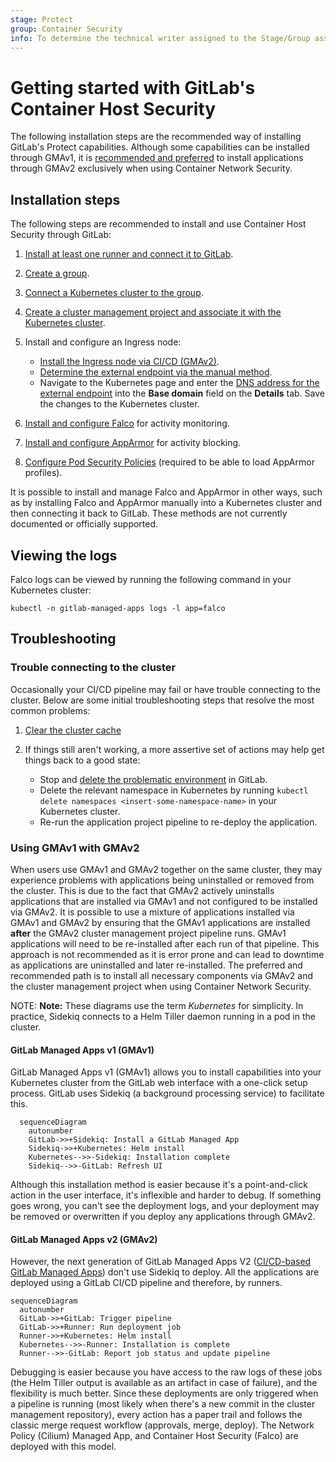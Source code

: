 ```yaml
---
stage: Protect
group: Container Security
info: To determine the technical writer assigned to the Stage/Group associated with this page, see https://about.gitlab.com/handbook/engineering/ux/technical-writing/#designated-technical-writers
---
```


# Getting started with GitLab's Container Host Security

The following installation steps are the recommended way of installing GitLab's Protect capabilities.  Although some capabilities can be installed through GMAv1, it is [recommended and preferred]() to install applications through GMAv2 exclusively when using Container Network Security.

## Installation steps

The following steps are recommended to install and use Container Host Security through GitLab:

1. [Install at least one runner and connect it to GitLab](https://docs.gitlab.com/runner/).
1. [Create a group](../../../../group/#create-a-new-group).
1. [Connect a Kubernetes cluster to the group](../../../../project/clusters/add_remove_clusters.html).
1. [Create a cluster management project and associate it with the Kubernetes cluster](../../../../clusters/management_project.html).
1. Install and configure an Ingress node:

   - [Install the Ingress node via CI/CD (GMAv2)](../../../../clusters/applications.html#install-ingress-using-gitlab-cicd).
   - [Determine the external endpoint via the manual method](../../../../clusters/applications.html#determining-the-external-endpoint-manually).
   - Navigate to the Kubernetes page and enter the [DNS address for the external endpoint](../../../../project/clusters/#base-domain)
     into the **Base domain** field on the **Details** tab. Save the changes to the Kubernetes
     cluster.

1. [Install and configure Falco](../../../../clusters/applications.html#install-falco-using-gitlab-cicd)
   for activity monitoring.
1. [Install and configure AppArmor](../../../../clusters/applications.html#install-apparmor-using-gitlab-cicd)
   for activity blocking.
1. [Configure Pod Security Policies](../../../../clusters/applications.html#using-podsecuritypolicy-in-your-deployments)
   (required to be able to load AppArmor profiles).

It is possible to install and manage Falco and AppArmor in other ways, such as by installing Falco and AppArmor manually into a Kubernetes cluster and then connecting it back to GitLab. These methods are not currently documented or officially supported.

## Viewing the logs

Falco logs can be viewed by running the following command in your Kubernetes cluster:

```
kubectl -n gitlab-managed-apps logs -l app=falco
```

## Troubleshooting

### Trouble connecting to the cluster

Occasionally your CI/CD pipeline may fail or have trouble connecting to the cluster.  Below are some initial troubleshooting steps that resolve the most common problems:

1. [Clear the cluster cache](../../../../project/clusters/#clearing-the-cluster-cache)
1. If things still aren't working, a more assertive set of actions may help get things back to a
   good state:

   - Stop and [delete the problematic environment](../../../../../ci/environments/#delete-environments-through-the-ui)
     in GitLab.
   - Delete the relevant namespace in Kubernetes by running
     `kubectl delete namespaces <insert-some-namespace-name>` in your Kubernetes cluster.
   - Re-run the application project pipeline to re-deploy the application.

### Using GMAv1 with GMAv2

When users use GMAv1 and GMAv2 together on the same cluster, they may experience problems with applications being uninstalled or removed from the cluster.  This is due to the fact that GMAv2 actively uninstalls applications that are installed via GMAv1 and not configured to be installed via GMAv2. It is possible to use a mixture of applications installed via GMAv1 and GMAv2 by ensuring that the GMAv1 applications are installed **after** the GMAv2 cluster management project pipeline runs.  GMAv1 applications will need to be re-installed after each run of that pipeline.  This approach is not recommended as it is error prone and can lead to downtime as applications are uninstalled and later re-installed.  The preferred and recommended path is to install all necessary components via GMAv2 and the cluster management project when using Container Network Security.

NOTE: **Note:**
These diagrams use the term _Kubernetes_ for simplicity. In practice, Sidekiq connects to a Helm
Tiller daemon running in a pod in the cluster.

#### GitLab Managed Apps v1 (GMAv1)

GitLab Managed Apps v1 (GMAv1) allows you to install capabilities into your Kubernetes cluster from the GitLab web interface with a one-click setup process. GitLab
uses Sidekiq (a background processing service) to facilitate this.

```mermaid
  sequenceDiagram
    autonumber
    GitLab->>+Sidekiq: Install a GitLab Managed App
    Sidekiq->>+Kubernetes: Helm install
    Kubernetes-->>-Sidekiq: Installation complete
    Sidekiq-->>-GitLab: Refresh UI
```

Although this installation method is easier because it's a point-and-click action in the user
interface, it's inflexible and harder to debug. If something goes wrong, you can't see the
deployment logs, and your deployment may be removed or overwritten if you deploy any applications through GMAv2.

#### GitLab Managed Apps v2 (GMAv2)

However, the next generation of GitLab Managed Apps V2 ([CI/CD-based GitLab Managed Apps](https://gitlab.com/groups/gitlab-org/-/epics/2103))
don't use Sidekiq to deploy. All the applications are deployed using a GitLab CI/CD pipeline and
therefore, by runners.

```mermaid
sequenceDiagram
  autonumber
  GitLab->>+GitLab: Trigger pipeline
  GitLab->>+Runner: Run deployment job
  Runner->>+Kubernetes: Helm install
  Kubernetes-->>-Runner: Installation is complete
  Runner-->>-GitLab: Report job status and update pipeline
```

Debugging is easier because you have access to the raw logs of these jobs (the Helm Tiller output is
available as an artifact in case of failure), and the flexibility is much better. Since these
deployments are only triggered when a pipeline is running (most likely when there's a new commit in
the cluster management repository), every action has a paper trail and follows the classic merge
request workflow (approvals, merge, deploy). The Network Policy (Cilium) Managed App, and Container
Host Security (Falco) are deployed with this model.
